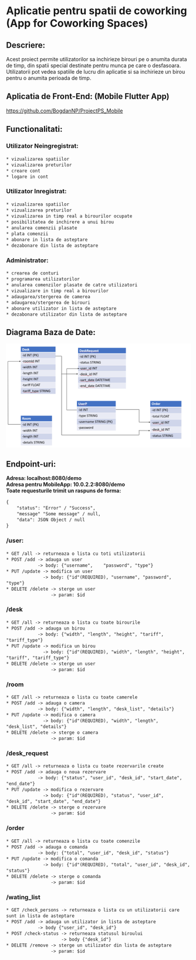 #  Aplicatie pentru spatii de coworking (App for Coworking Spaces)
## Descriere:
Acest proiect permite utilizatorilor sa inchirieze
birouri pe o anumita durata de timp, din spatii special destinate pentru munca pe care o desfasoara.  Utilizatorii pot vedea spatiile de lucru din aplicatie si sa inchirieze un birou pentru o anumita perioada de timp.  

## Aplicatia de Front-End: (Mobile Flutter App)
https://github.com/BogdanNP/ProiectPS_Mobile

## Functionalitati:  
### Utilizator Neingregistrat:
    * vizualizarea spatiilor
    * vizualizarea preturilor  
    * creare cont  
    * logare in cont  
### Utilizator Inregistrat:
    * vizualizarea spatiilor  
    * vizualizarea preturilor  
    * vizualizarea in timp real a birourilor ocupate  
    * posibilitatea de inchirere a unui birou  
    * anularea comenzii plasate
    * plata comenzii 
    * abonare in lista de asteptare
    * dezabonare din lista de asteptare
### Administrator:
    * crearea de conturi  
    * programarea utilizatorilor  
    * anularea comenzilor plasate de catre utilizatori  
    * vizualizare in timp real a birourilor  
    * adaugarea/stergerea de camerea  
    * adaugarea/stergerea de birouri
    * abonare utilizator in lista de asteptare
    * dezabonare utilizator din lista de asteptare

## Diagrama Baza de Date:
![DiagramaBD](diagramaBD.png)

## Endpoint-uri:  
**Adresa: localhost:8080/demo**  
**Adresa pentru MobileApp: 10.0.2.2:8080/demo**  
**Toate requesturile trimit un raspuns de forma:**  
```
{
    "status": "Error" / "Success",
    "message" "Some message" / null,
    "data": JSON Object / null
}
```
### /user:  
    * GET /all -> returneaza o lista cu toti utilizatorii  
    * POST /add -> adauga un user  
                -> body: {"username",    "password", "type"}  
    * PUT /update -> modifica un user
                  -> body: {"id"(REQUIRED), "username", "password", "type"}  
    * DELETE /delete -> sterge un user
                     -> param: $id  
### /desk
    * GET /all -> returneaza o lista cu toate birourile  
    * POST /add -> adauga un birou  
                -> body: {"width", "length", "height", "tariff", "tariff_type"}    
    * PUT /update -> modifica un birou
                  -> body: {"id"(REQUIRED), "width", "length", "height", "tariff", "tariff_type"}  
    * DELETE /delete -> sterge un user
                     -> param: $id  

### /room
    * GET /all -> returneaza o lista cu toate camerele  
    * POST /add -> adauga o camera  
                -> body: {"width", "length", "desk_list", "details"}    
    * PUT /update -> modifica o camera
                  -> body: {"id"(REQUIRED), "width", "length", "desk_list", "details"}  
    * DELETE /delete -> sterge o camera
                     -> param: $id  

### /desk_request
    * GET /all -> returneaza o lista cu toate rezervarile create  
    * POST /add -> adauga o noua rezervare  
                -> body: {"status", "user_id", "desk_id", "start_date", "end_date"}    
    * PUT /update -> modifica o rezervare
                  -> body: {"id"(REQUIRED), "status", "user_id", "desk_id", "start_date", "end_date"}  
    * DELETE /delete -> sterge o rezervare
                     -> param: $id 

### /order
    * GET /all -> returneaza o lista cu toate comenzile  
    * POST /add -> adauga o comanda  
                -> body: {"total", "user_id", "desk_id", "status"}    
    * PUT /update -> modifica o comanda
                  -> body: {"id"(REQUIRED), "total", "user_id", "desk_id", "status"}  
    * DELETE /delete -> sterge o comanda
                     -> param: $id

### /wating_list
    * GET /check_persons -> returneaza o lista cu un utilizatorii care sunt in lista de asteptare  
    * POST /add -> adauga un utilizator in lista de asteptare  
                -> body {"user_id", "desk_id"}  
    * POST /check-status -> returneaza statusul biroului  
                         -> body {"desk_id"}  
    * DELETE /remove -> sterge un utilizator din lista de asteptare
                     -> param: $id  
